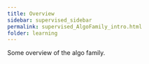 ```yaml
---
title: Overview
sidebar: supervised_sidebar
permalink: supervised_AlgoFamily_intro.html
folder: learning
---
```


Some overview of the algo family.  